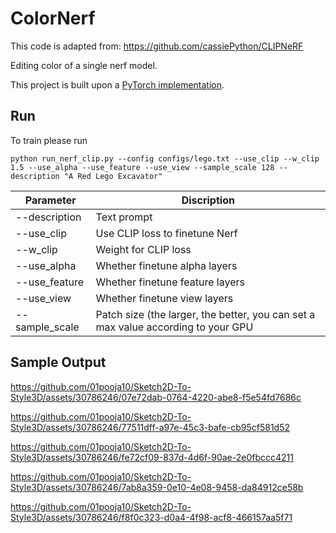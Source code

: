 # ColorNerf
This code is adapted from: https://github.com/cassiePython/CLIPNeRF

Editing color of a single nerf model.

This project is built upon a [PyTorch implementation](https://github.com/yenchenlin/nerf-pytorch).

## Run

To train please run
```
python run_nerf_clip.py --config configs/lego.txt --use_clip --w_clip 1.5 --use_alpha --use_feature --use_view --sample_scale 128 --description "A Red Lego Excavator" 
```


|  Parameter  | Discription  |
|  ----  | ----  |
| --description  | Text prompt |
| --use_clip  | Use CLIP loss to finetune Nerf |
| --w_clip | Weight for CLIP loss |
| --use_alpha | Whether finetune alpha layers |
| --use_feature | Whether finetune feature layers |
| --use_view | Whether finetune view layers |
| --sample_scale | Patch size (the larger, the better, you can set a max value according to your GPU |

## Sample Output
https://github.com/01pooja10/Sketch2D-To-Style3D/assets/30786246/07e72dab-0764-4220-abe8-f5e54fd7686c

https://github.com/01pooja10/Sketch2D-To-Style3D/assets/30786246/77511dff-a97e-45c3-bafe-cb95cf581d52

https://github.com/01pooja10/Sketch2D-To-Style3D/assets/30786246/fe72cf09-837d-4d6f-90ae-2e0fbccc4211

https://github.com/01pooja10/Sketch2D-To-Style3D/assets/30786246/7ab8a359-0e10-4e08-9458-da84912ce58b

https://github.com/01pooja10/Sketch2D-To-Style3D/assets/30786246/f8f0c323-d0a4-4f98-acf8-466157aa5f71

